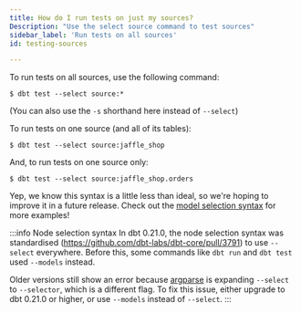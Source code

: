 ```yaml
---
title: How do I run tests on just my sources?
Description: "Use the select source command to test sources"
sidebar_label: 'Run tests on all sources'
id: testing-sources

---
```


To run tests on all sources, use the following command:

```
$ dbt test --select source:*
```
(You can also use the `-s` shorthand here instead of `--select`)

To run tests on one source (and all of its tables):

```
$ dbt test --select source:jaffle_shop
```

And, to run tests on one source <Term id="table" /> only:

```
$ dbt test --select source:jaffle_shop.orders
```

Yep, we know this syntax is a little less than ideal, so we're hoping to improve it in a future release. Check out the [model selection syntax](node-selection/syntax) for more examples!


:::info Node selection syntax 
In dbt 0.21.0, the node selection syntax was standardised (https://github.com/dbt-labs/dbt-core/pull/3791) to use `--select` everywhere. Before this, some commands like `dbt run` and `dbt test` used `--models` instead.  
 
Older versions still show an error because [argparse](https://docs.python.org/3/library/argparse.html#allow-abbrev) is expanding `--select` to `--selector`, which is a different flag.
To fix this issue, either upgrade to dbt 0.21.0 or higher, or use `--models` instead of `--select`.
:::
